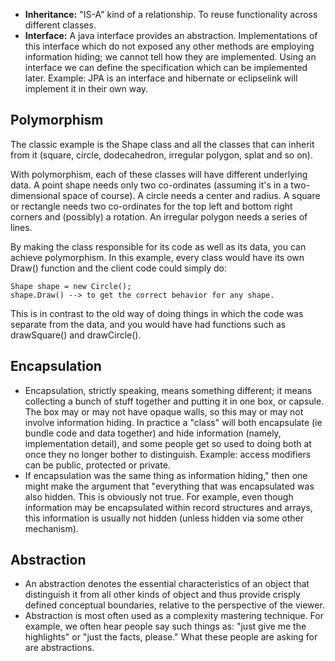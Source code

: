 * **Inheritance:** "IS-A" kind of a relationship. To reuse functionality across different classes.
* **Interface:** A java interface provides an abstraction. Implementations of this interface which do not exposed any other methods are employing information hiding; we cannot tell how they are implemented.
    Using an interface we can define the specification which can be implemented later. Example: JPA is an interface and hibernate or eclipselink will implement it in their own way.

## Polymorphism
The classic example is the Shape class and all the classes that can inherit from it (square, circle, dodecahedron, irregular polygon, splat and so on).

With polymorphism, each of these classes will have different underlying data. A point shape needs only two co-ordinates (assuming it's in a two-dimensional space of course). A circle needs a center and radius. A square or rectangle needs two co-ordinates for the top left and bottom right corners and (possibly) a rotation. An irregular polygon needs a series of lines.

By making the class responsible for its code as well as its data, you can achieve polymorphism. In this example, every class would have its own Draw() function and the client code could simply do:

```
Shape shape = new Circle();
shape.Draw() --> to get the correct behavior for any shape.
```

This is in contrast to the old way of doing things in which the code was separate from the data, and you would have had functions such as drawSquare() and drawCircle().

## Encapsulation
* Encapsulation, strictly speaking, means something different; it means collecting a bunch of stuff together and putting it in one box, or capsule. The box may or may not have opaque walls, so this may or may not involve information hiding. In practice a "class" will both encapsulate (ie bundle code and data together) and hide information (namely, implementation detail), and some people get so used to doing both at once they no longer bother to distinguish. Example: access modifiers can be public, protected or private.
* If encapsulation was the same thing as information hiding," then one might make the argument that "everything that was encapsulated was also hidden. This is obviously not true. For example, even though information may be encapsulated within record structures and arrays, this information is usually not hidden (unless hidden via some other mechanism).

## Abstraction
* An abstraction denotes the essential characteristics of an object that distinguish it from all other kinds of object and thus provide crisply defined conceptual boundaries, relative to the perspective of the viewer.
*  Abstraction is most often used as a complexity mastering technique. For example, we often hear people say such things as: "just give me the highlights" or "just the facts, please." What these people are asking for are abstractions.

